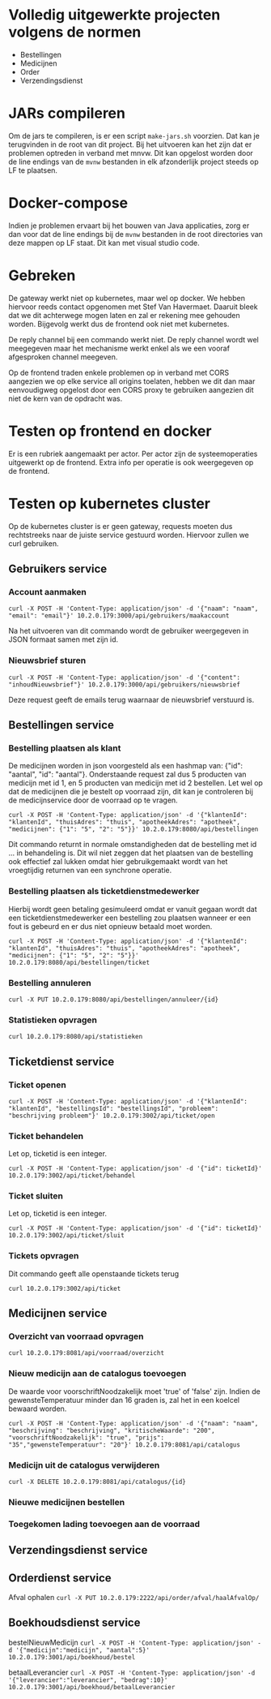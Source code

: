 # Volledig uitgewerkte projecten volgens de normen
- Bestellingen
- Medicijnen
- Order
- Verzendingsdienst

# JARs compileren
Om de jars te compileren, is er een script `make-jars.sh` voorzien. Dat kan je terugvinden
in de root van dit project. Bij het uitvoeren kan het zijn dat er problemen optreden in
verband met mnvw. Dit kan opgelost worden door de line endings van de `mvnw` bestanden in
elk afzonderlijk project steeds op LF te plaatsen. 

# Docker-compose
Indien je problemen ervaart bij het bouwen van Java applicaties, zorg er dan
voor dat de line endings bij de `mvnw` bestanden in de root directories van deze
mappen op LF staat. Dit kan met visual studio code.

# Gebreken
De gateway werkt niet op kubernetes, maar wel op docker. We hebben hiervoor reeds contact opgenomen met Stef Van Havermaet. Daaruit bleek dat we dit achterwege mogen laten en zal er rekening mee gehouden worden. Bijgevolg werkt dus de frontend ook niet met kubernetes.

De reply channel bij een commando werkt niet. De reply channel wordt wel meegegeven maar het mechanisme werkt enkel als we een vooraf afgesproken channel meegeven. 

Op de frontend traden enkele problemen op in verband met CORS aangezien we op elke service all origins toelaten, hebben we dit dan maar eenvoudigweg
opgelost door een CORS proxy te gebruiken aangezien dit niet de kern van de opdracht was.

# Testen op frontend en docker
Er is een rubriek aangemaakt per actor. Per actor zijn de systeemoperaties uitgewerkt op de frontend. Extra info per operatie is ook weergegeven op de frontend.

# Testen op kubernetes cluster
Op de kubernetes cluster is er geen gateway, requests moeten dus rechtstreeks naar de juiste service gestuurd worden. Hiervoor zullen we curl gebruiken.

## Gebruikers service

### Account aanmaken

`curl -X POST -H 'Content-Type: application/json' -d '{"naam": "naam", "email": "email"}' 10.2.0.179:3000/api/gebruikers/maakaccount`

Na het uitvoeren van dit commando wordt de gebruiker weergegeven in JSON formaat samen met zijn id.

### Nieuwsbrief sturen

`curl -X POST -H 'Content-Type: application/json' -d '{"content": "inhoudNieuwsbrief"}' 10.2.0.179:3000/api/gebruikers/nieuwsbrief`

Deze request geeft de emails terug waarnaar de nieuwsbrief verstuurd is.

## Bestellingen service

### Bestelling plaatsen als klant

De medicijnen worden in json voorgesteld als een hashmap van: {"id": "aantal", "id": "aantal"}.
Onderstaande request zal dus 5 producten van medicijn met id 1, en 5 producten van medicijn met id 2 bestellen.
Let wel op dat de medicijnen die je bestelt op voorraad zijn, dit kan je controleren bij de medicijnservice door de voorraad op te vragen.

`curl -X POST -H 'Content-Type: application/json' -d '{"klantenId": "klantenId", "thuisAdres": "thuis", "apotheekAdres": "apotheek", "medicijnen": {"1": "5", "2": "5"}}' 10.2.0.179:8080/api/bestellingen`

Dit commando returnt in normale omstandigheden dat de bestelling met id ... in behandeling is. Dit wil niet zeggen dat het plaatsen van de bestelling ook effectief zal lukken omdat hier gebruikgemaakt wordt van het vroegtijdig returnen van een synchrone operatie.

### Bestelling plaatsen als ticketdienstmedewerker

Hierbij wordt geen betaling gesimuleerd omdat er vanuit gegaan wordt dat een ticketdienstmedewerker een bestelling zou plaatsen wanneer er een fout is gebeurd en er dus niet opnieuw betaald moet worden.

`curl -X POST -H 'Content-Type: application/json' -d '{"klantenId": "klantenId", "thuisAdres": "thuis", "apotheekAdres": "apotheek", "medicijnen": {"1": "5", "2": "5"}}' 10.2.0.179:8080/api/bestellingen/ticket`

### Bestelling annuleren

`curl -X PUT 10.2.0.179:8080/api/bestellingen/annuleer/{id}`

### Statistieken opvragen

`curl 10.2.0.179:8080/api/statistieken`

## Ticketdienst service

### Ticket openen

`curl -X POST -H 'Content-Type: application/json' -d '{"klantenId": "klantenId", "bestellingsId": "bestellingsId", "probleem": "beschrijving probleem"}' 10.2.0.179:3002/api/ticket/open`

### Ticket behandelen

Let op, ticketid is een integer.

`curl -X POST -H 'Content-Type: application/json' -d '{"id": ticketId}' 10.2.0.179:3002/api/ticket/behandel`

### Ticket sluiten

Let op, ticketid is een integer.

`curl -X POST -H 'Content-Type: application/json' -d '{"id": ticketId}' 10.2.0.179:3002/api/ticket/sluit`

### Tickets opvragen

Dit commando geeft alle openstaande tickets terug

`curl 10.2.0.179:3002/api/ticket`

## Medicijnen service

### Overzicht van voorraad opvragen

`curl 10.2.0.179:8081/api/voorraad/overzicht`

### Nieuw medicijn aan de catalogus toevoegen

De waarde voor voorschriftNoodzakelijk moet 'true' of 'false' zijn.
Indien de gewensteTemperatuur minder dan 16 graden is, zal het in een koelcel bewaard worden.

`curl -X POST -H 'Content-Type: application/json' -d '{"naam": "naam", "beschrijving": "beschrijving", "kritischeWaarde": "200", "voorschriftNoodzakelijk": "true", "prijs": "35","gewensteTemperatuur": "20"}' 10.2.0.179:8081/api/catalogus`

### Medicijn uit de catalogus verwijderen

`curl -X DELETE 10.2.0.179:8081/api/catalogus/{id}`

### Nieuwe medicijnen bestellen

### Toegekomen lading toevoegen aan de voorraad

## Verzendingsdienst service

## Orderdienst service
Afval ophalen 
`curl -X PUT 10.2.0.179:2222/api/order/afval/haalAfvalOp/`


## Boekhoudsdienst service
bestelNieuwMedicijn
`curl -X POST -H 'Content-Type: application/json' -d '{"medicijn":"medicijn", "aantal":5}' 10.2.0.179:3001/api/boekhoud/bestel`

betaalLeverancier
`curl -X POST -H 'Content-Type: application/json' -d '{"leverancier":"leverancier", "bedrag":10}' 10.2.0.179:3001/api/boekhoud/betaalLeverancier`
